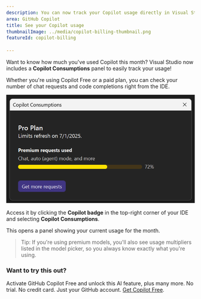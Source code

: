 ```yaml
---
description: You can now track your Copilot usage directly in Visual Studio.
area: GitHub Copilot
title: See your Copilot usage
thumbnailImage: ../media/copilot-billing-thumbnail.png
featureId: copilot-billing

---
```



Want to know how much you've used Copilot this month? Visual Studio now includes a **Copilot Consumptions** panel to easily track your usage!

Whether you're using Copilot Free or a paid plan, you can check your number of chat requests and code completions right from the IDE.

![Usage Status](../media/copilot-billing.png)

Access it by clicking the **Copilot badge** in the top-right corner of your IDE and selecting **Copilot Consumptions**.

This opens a panel showing your current usage for the month.

> Tip: If you're using premium models, you'll also see usage multipliers listed in the model picker, so you always know exactly what you're using.

### Want to try this out?
Activate GitHub Copilot Free and unlock this AI feature, plus many more.
No trial. No credit card. Just your GitHub account. [Get Copilot Free](https://github.com/settings/copilot).
